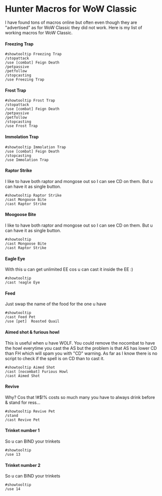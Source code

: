 # Hunter Macros for WoW Classic

I have found tons of macros online but often even though they are "advertised" as for WoW Classic they did not work.
Here is my list of working macros for WoW Classic.

#### Freezing Trap
```
#showtooltip Freezing Trap
/stopattack
/use [combat] Feign Death
/petpassive
/petfollow 
/stopcasting
/use Freezing Trap
```

#### Frost Trap
```
#showtooltip Frost Trap
/stopattack
/use [combat] Feign Death
/petpassive
/petfollow 
/stopcasting
/use Frost Trap
```

#### Immolation Trap
```
#showtooltip Immolation Trap
/use [combat] Feign Death
/stopcasting
/use Immolation Trap
```

#### Raptor Strike
I like to have both raptor and mongose out so I can see CD on them. But u can have it as single button.
```
#showtooltip Raptor Strike
/cast Mongoose Bite
/cast Raptor Strike
```

#### Moogoose Bite
I like to have both raptor and mongose out so I can see CD on them. But u can have it as single button.
```
#showtooltip
/cast Mongoose Bite
/cast Raptor Strike
```

#### Eagle Eye
With this u can get unlimited EE cos u can cast it inside the EE :)
```
#showtooltip
/cast !eagle Eye
```

#### Feed
Just swap the name of the food for the one u have
```
#showtooltip
/cast Feed Pet
/use [pet]  Roasted Quail
```

#### Aimed shot & furious howl
This is useful when u have WOLF. You could remove the nocombat to have the howl everytime you cast the AS but 
the problem is that AS has lower CD than FH which will spam you with "CD" warning. As far as I know there is no script to check
if the spell is on CD than to cast it.
```
#showtooltip Aimed Shot
/cast [nocombat] Furious Howl
/cast Aimed Shot
```

#### Revive 
Why? Cos that !#$!% costs so much many you have to always drink before & stand for ress... 
```
#showtooltip Revive Pet
/stand
/cast Revive Pet
```


#### Trinket number 1
So u can BIND your trinkets
```
#showtooltip
/use 13
```

#### Trinket number 2
So u can BIND your trinkets
```
#showtooltip
/use 14
```
